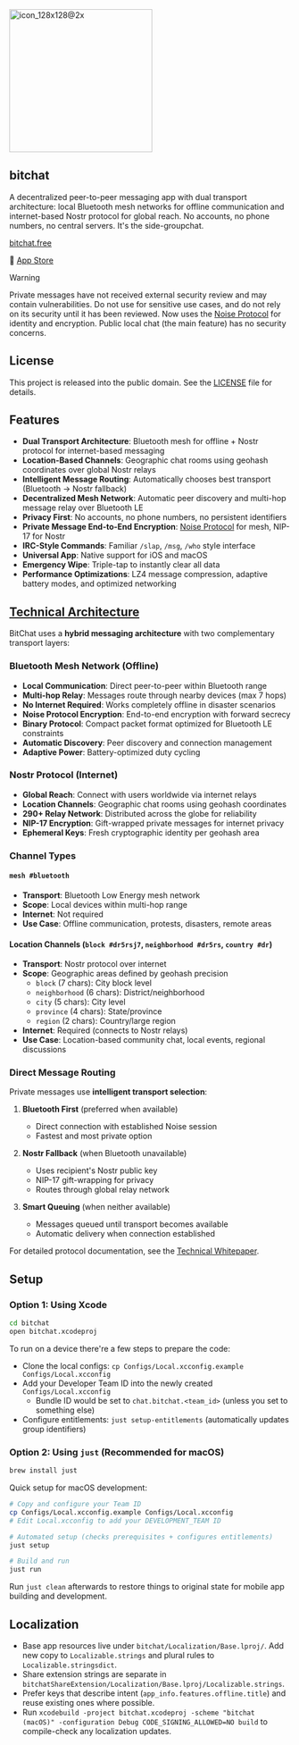 <img width="256" height="256" alt="icon_128x128@2x" src="https://github.com/user-attachments/assets/90133f83-b4f6-41c6-aab9-25d0859d2a47" />

## bitchat

A decentralized peer-to-peer messaging app with dual transport architecture: local Bluetooth mesh networks for offline communication and internet-based Nostr protocol for global reach. No accounts, no phone numbers, no central servers. It's the side-groupchat.

[bitchat.free](http://bitchat.free)

📲 [App Store](https://apps.apple.com/us/app/bitchat-mesh/id6748219622)

> [!WARNING]
> Private messages have not received external security review and may contain vulnerabilities. Do not use for sensitive use cases, and do not rely on its security until it has been reviewed. Now uses the [Noise Protocol](https://www.noiseprotocol.org) for identity and encryption. Public local chat (the main feature) has no security concerns.

## License

This project is released into the public domain. See the [LICENSE](LICENSE) file for details.

## Features

- **Dual Transport Architecture**: Bluetooth mesh for offline + Nostr protocol for internet-based messaging
- **Location-Based Channels**: Geographic chat rooms using geohash coordinates over global Nostr relays
- **Intelligent Message Routing**: Automatically chooses best transport (Bluetooth → Nostr fallback)
- **Decentralized Mesh Network**: Automatic peer discovery and multi-hop message relay over Bluetooth LE
- **Privacy First**: No accounts, no phone numbers, no persistent identifiers
- **Private Message End-to-End Encryption**: [Noise Protocol](https://noiseprotocol.org) for mesh, NIP-17 for Nostr
- **IRC-Style Commands**: Familiar `/slap`, `/msg`, `/who` style interface
- **Universal App**: Native support for iOS and macOS
- **Emergency Wipe**: Triple-tap to instantly clear all data
- **Performance Optimizations**: LZ4 message compression, adaptive battery modes, and optimized networking

## [Technical Architecture](https://deepwiki.com/permissionlesstech/bitchat)

BitChat uses a **hybrid messaging architecture** with two complementary transport layers:

### Bluetooth Mesh Network (Offline)

- **Local Communication**: Direct peer-to-peer within Bluetooth range
- **Multi-hop Relay**: Messages route through nearby devices (max 7 hops)
- **No Internet Required**: Works completely offline in disaster scenarios
- **Noise Protocol Encryption**: End-to-end encryption with forward secrecy
- **Binary Protocol**: Compact packet format optimized for Bluetooth LE constraints
- **Automatic Discovery**: Peer discovery and connection management
- **Adaptive Power**: Battery-optimized duty cycling

### Nostr Protocol (Internet)

- **Global Reach**: Connect with users worldwide via internet relays
- **Location Channels**: Geographic chat rooms using geohash coordinates
- **290+ Relay Network**: Distributed across the globe for reliability
- **NIP-17 Encryption**: Gift-wrapped private messages for internet privacy
- **Ephemeral Keys**: Fresh cryptographic identity per geohash area

### Channel Types

#### `mesh #bluetooth`

- **Transport**: Bluetooth Low Energy mesh network
- **Scope**: Local devices within multi-hop range
- **Internet**: Not required
- **Use Case**: Offline communication, protests, disasters, remote areas

#### Location Channels (`block #dr5rsj7`, `neighborhood #dr5rs`, `country #dr`)

- **Transport**: Nostr protocol over internet
- **Scope**: Geographic areas defined by geohash precision
  - `block` (7 chars): City block level
  - `neighborhood` (6 chars): District/neighborhood
  - `city` (5 chars): City level
  - `province` (4 chars): State/province
  - `region` (2 chars): Country/large region
- **Internet**: Required (connects to Nostr relays)
- **Use Case**: Location-based community chat, local events, regional discussions

### Direct Message Routing

Private messages use **intelligent transport selection**:

1. **Bluetooth First** (preferred when available)

   - Direct connection with established Noise session
   - Fastest and most private option

2. **Nostr Fallback** (when Bluetooth unavailable)

   - Uses recipient's Nostr public key
   - NIP-17 gift-wrapping for privacy
   - Routes through global relay network

3. **Smart Queuing** (when neither available)
   - Messages queued until transport becomes available
   - Automatic delivery when connection established

For detailed protocol documentation, see the [Technical Whitepaper](WHITEPAPER.md).

## Setup

### Option 1: Using Xcode

   ```bash
   cd bitchat
   open bitchat.xcodeproj
   ```

   To run on a device there're a few steps to prepare the code:
   - Clone the local configs: `cp Configs/Local.xcconfig.example Configs/Local.xcconfig`
   - Add your Developer Team ID into the newly created `Configs/Local.xcconfig`
      - Bundle ID would be set to `chat.bitchat.<team_id>` (unless you set to something else)
   - Configure entitlements: `just setup-entitlements` (automatically updates group identifiers)

### Option 2: Using `just` (Recommended for macOS)

   ```bash
   brew install just
   ```

   Quick setup for macOS development:
   ```bash
   # Copy and configure your Team ID
   cp Configs/Local.xcconfig.example Configs/Local.xcconfig
   # Edit Local.xcconfig to add your DEVELOPMENT_TEAM ID
   
   # Automated setup (checks prerequisites + configures entitlements)
   just setup
   
   # Build and run
   just run
   ```

   Run `just clean` afterwards to restore things to original state for mobile app building and development.

## Localization

- Base app resources live under `bitchat/Localization/Base.lproj/`. Add new copy to `Localizable.strings` and plural rules to `Localizable.stringsdict`.
- Share extension strings are separate in `bitchatShareExtension/Localization/Base.lproj/Localizable.strings`.
- Prefer keys that describe intent (`app_info.features.offline.title`) and reuse existing ones where possible.
- Run `xcodebuild -project bitchat.xcodeproj -scheme "bitchat (macOS)" -configuration Debug CODE_SIGNING_ALLOWED=NO build` to compile-check any localization updates.
